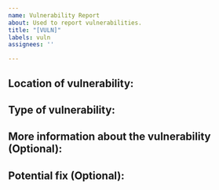 ```yaml
---
name: Vulnerability Report
about: Used to report vulnerabilities.
title: "[VULN]"
labels: vuln
assignees: ''

---
```


## Location of vulnerability: 

## Type of vulnerability: 

## More information about the vulnerability (Optional): 

## Potential fix (Optional):
